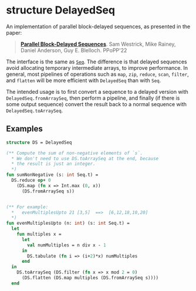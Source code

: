 # structure DelayedSeq

An implementation of parallel block-delayed sequences, as presented in
the paper:
> [**Parallel Block-Delayed Sequences**](https://dl.acm.org/doi/10.1145/3503221.3508434).
> Sam Westrick, Mike Rainey, Daniel Anderson, Guy E. Blelloch.
> PPoPP'22

The interface is the same as [`Seq`](Seq.md). The difference is that delayed
sequences avoid allocating temporary intermediate arrays, to improve
performance. In general, most pipelines of operations such as
`map`, `zip`, `reduce`, `scan`, `filter`, and `flatten` will be more
efficient with `DelayedSeq` than with `Seq`.

The intended usage is to first convert a sequence to a delayed version
with `DelayedSeq.fromArraySeq`, then perform a pipeline, and finally
(if there is some output sequence) convert the result back to a normal
sequence with `DelayedSeq.toArraySeq`.

## Examples

```sml
structure DS = DelayedSeq

(** Compute the sum of non-negative elements of `s`.
  * We don't need to use DS.toArraySeq at the end, because
  * the result is just an integer.
  *)
fun sumNonNegative (s: int Seq.t) =
  DS.reduce op+ 0
    (DS.map (fn x => Int.max (0, x))
      (DS.fromArraySeq s))


(** For example:
  *   evenMultiplesUpto 21 [3,5]  ==>  [6,12,18,10,20]
  *)
fun evenMultiplesUpto (n: int) (s: int Seq.t) =
  let
    fun multiples x =
      let
        val numMultiples = n div x - 1
      in
        DS.tabulate (fn i => (i+2)*x) numMultiples
      end
  in
    DS.toArraySeq (DS.filter (fn x => x mod 2 = 0)
      (DS.flatten (DS.map multiples (DS.fromArraySeq s))))
  end
```
